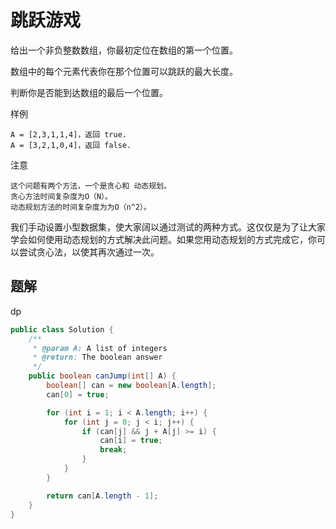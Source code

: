 # 跳跃游戏

给出一个非负整数数组，你最初定位在数组的第一个位置。　　　

数组中的每个元素代表你在那个位置可以跳跃的最大长度。　　　　

判断你是否能到达数组的最后一个位置。

样例

    A = [2,3,1,1,4]，返回 true.
    A = [3,2,1,0,4]，返回 false.

注意

    这个问题有两个方法，一个是贪心和 动态规划。
    贪心方法时间复杂度为O（N）。
    动态规划方法的时间复杂度为为O（n^2）。

我们手动设置小型数据集，使大家阔以通过测试的两种方式。这仅仅是为了让大家学会如何使用动态规划的方式解决此问题。如果您用动态规划的方式完成它，你可以尝试贪心法，以使其再次通过一次。

## 题解

dp

```java
public class Solution {
    /**
     * @param A: A list of integers
     * @return: The boolean answer
     */
    public boolean canJump(int[] A) {
        boolean[] can = new boolean[A.length];
        can[0] = true;

        for (int i = 1; i < A.length; i++) {
            for (int j = 0; j < i; j++) {
                if (can[j] && j + A[j] >= i) {
                    can[i] = true;
                    break;
                }
            }
        }

        return can[A.length - 1];
    }
}


```